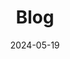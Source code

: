 ---
title: 'Blog'
date: 2024-05-19
type: landing
lang: ko
design:
  # Section spacing
  spacing: '5rem'

# Page sections
sections:
  - block: collection
    content:
      title: 블로그
      text: 블로그 소개
      filters:
        folders:
          - project
    design:
      view: article-grid
      fill_image: false
      columns: 3
---